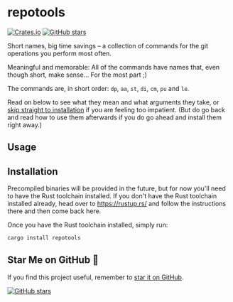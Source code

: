 # repotools

[![Crates.io](https://img.shields.io/crates/v/repotools.svg)](https://crates.io/crates/repotools) [![GitHub stars](https://img.shields.io/github/stars/ctsrc/repotools?style=social)](https://github.com/ctsrc/repotools#start-of-content)

Short names, big time savings – a collection of commands
for the git operations you perform most often.

Meaningful and memorable: All of the commands have names that,
even though short, make sense... For the most part ;)

The commands are, in short order: `dp`, `aa`, `st`, `di`, `cm`, `pu` and `le`.

Read on below to see what they mean and what arguments they take, or
[skip straight to installation](#installation) if you are feeling too impatient.
(But do go back and read how to use them afterwards if you do go ahead and
install them right away.)

## Usage

## Installation

Precompiled binaries will be provided in the future, but for now you'll need
to have the Rust toolchain installed. If you don't have the Rust toolchain
installed already, head over to https://rustup.rs/ and follow the instructions
there and then come back here.

Once you have the Rust toolchain installed, simply run:

```bash
cargo install repotools
```

## Star Me on GitHub 🤩

If you find this project useful, remember to
[star it on GitHub](https://github.com/ctsrc/repotools#start-of-content).

[![GitHub stars](https://img.shields.io/github/stars/ctsrc/repotools?style=social)](https://github.com/ctsrc/repotools#start-of-content)

